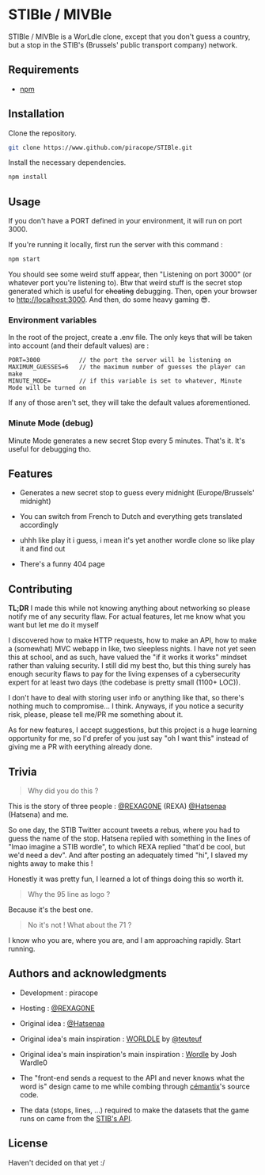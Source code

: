 # STIBle / MIVBle

STIBle / MIVBle is a WorLdle clone, except that you don't guess a country, but
a stop in the STIB's (Brussels' public transport company) network.

## Requirements

+ [npm](https://nodejs.org)

## Installation

Clone the repository.

```bash
git clone https://www.github.com/piracope/STIBle.git
```

Install the necessary dependencies.

```bash
npm install
```

## Usage

If you don't have a PORT defined in your environment, it will run on port 3000.

If you're running it locally, first run the server with this command : 

```bash
npm start
```
You should see some weird stuff appear, then "Listening on port 3000" (or whatever
port you're listening to). Btw that weird stuff is the secret stop generated which
is useful for ~~cheating~~ debugging.
Then, open your browser to [http://localhost:3000](http://localhost:3000). And then, do some heavy gaming 😎.

### Environment variables

In the root of the project, create a .env file.
The only keys that will be taken into account (and their default values) are :

```
PORT=3000           // the port the server will be listening on
MAXIMUM_GUESSES=6   // the maximum number of guesses the player can make
MINUTE_MODE=        // if this variable is set to whatever, Minute Mode will be turned on
```

If any of those aren't set, they will take the default values aforementioned.

### Minute Mode (debug)

Minute Mode generates a new secret Stop every 5 minutes. That's it. It's useful
for debugging tho.

## Features

+ Generates a new secret stop to guess every midnight (Europe/Brussels' midnight)

+ You can switch from French to Dutch and everything gets translated accordingly

+ uhhh like play it i guess, i mean it's yet another wordle clone so like play it
and find out

+ There's a funny 404 page

## Contributing

**TL;DR** I made this while not knowing anything about networking so please
notify me of any security flaw. For actual features, let me know what you want
but let me do it myself

I discovered how to make HTTP requests, how to make an API, how to make a
(somewhat) MVC webapp in like, two sleepless nights. I have not yet seen this at 
school, and as such, have valued the "if it works it works" mindset rather
than valuing security. I still did my best tho, but this thing surely has
enough security flaws to pay for the living expenses of a cybersecurity expert
for at least two days (the codebase is pretty small (1100+ LOC)).

I don't have to deal with storing user info or anything like that, so there's
nothing much to compromise... I think. Anyways, if you notice a security risk,
please, please tell me/PR me something about it.

As for new features, I accept suggestions, but this project is a huge learning
opportunity for me, so I'd prefer of you just say "oh I want this" instead of
giving me a PR with eerything already done.


## Trivia

> Why did you do this ?

This is the story of three people :
[@REXAG0NE](https://www.twitter.com/rexag0ne) (REXA)
[@Hatsenaa](https://www.twitter.com/hatsenaa) (Hatsena)
and me.

So one day, the STIB Twitter account tweets a rebus, where you had to guess the
name of the stop. Hatsena replied with something in the lines of "lmao imagine
a STIB wordle", to which REXA replied "that'd be cool, but we'd need a dev". And
after posting an adequately timed "hi", I slaved my nights away to make this !

Honestly it was pretty fun, I learned a lot of things doing this so worth it.

> Why the 95 line as logo ?

Because it's the best one.

> No it's not ! What about the 71 ?

I know who you are, where you are, and I am approaching rapidly. Start running.

## Authors and acknowledgments

+ Development : piracope

+ Hosting : [@REXAG0NE](https://www.twitter.com/rexag0ne)

+ Original idea : [@Hatsenaa](https://www.twitter.com/hatsenaa)

+ Original idea's main inspiration : [WORLDLE](https://worldle.teuteuf.fr) by
[@teuteuf](https://www.twitter.com/teuteuf)

+ Original idea's main inspiration's main inspiration :
[Wordle](https://www.nytimes.com/games/wordle/index.html) by Josh Wardle0

+ The "front-end sends a request to the API and never knows what the word is"
design came to me while combing through 
[cémantix](https://cemantix.herokuapp.com/)'s source code.

+ The data (stops, lines, ...) required to make the datasets that the game
runs on came from the [STIB's API](https://opendata.stib-mivb.be/store/data).

## License

Haven't decided on that yet :/